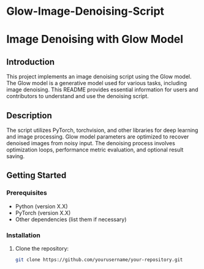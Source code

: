 ﻿# Glow-Image-Denoising-Script
# Image Denoising with Glow Model

## Introduction

This project implements an image denoising script using the Glow model. The Glow model is a generative model used for various tasks, including image denoising. This README provides essential information for users and contributors to understand and use the denoising script.

## Description

The script utilizes PyTorch, torchvision, and other libraries for deep learning and image processing. Glow model parameters are optimized to recover denoised images from noisy input. The denoising process involves optimization loops, performance metric evaluation, and optional result saving.

## Getting Started

### Prerequisites

- Python (version X.X)
- PyTorch (version X.X)
- Other dependencies (list them if necessary)

### Installation

1. Clone the repository:
   ```bash
   git clone https://github.com/yourusername/your-repository.git
